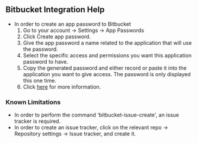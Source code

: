 ## Bitbucket Integration Help

* In order to create an app password to Bitbucket
  1. Go to your account -> Settings -> App Passwords
  2. Click Create app password.
  3. Give the app password a name related to the application that will use the password.
  4. Select the specific access and permissions you want this application password to have.
  5. Copy the generated password and either record or paste it into the application you want to give access. The password is only displayed this one time.
  6. Click [here](https://developer.atlassian.com/cloud/bitbucket/rest/intro/#authentication) for more information.
  
### Known Limitations
* In order to perform the command 'bitbucket-issue-create', an issue tracker is required. 
* In order to create an issue tracker, click on the relevant repo -> Repository settings -> Issue tracker, and create it.



